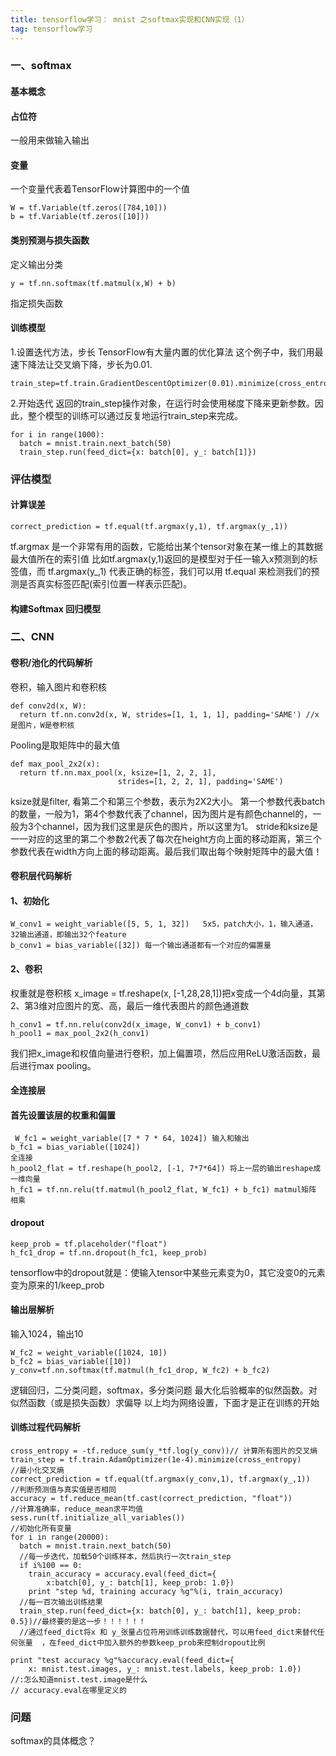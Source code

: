 ```yaml
---
title: tensorflow学习： mnist 之softmax实现和CNN实现（1）
tag: tensorflow学习
---
```

### 一、softmax 
#### **基本概念**
#### **占位符**
一般用来做输入输出
<!-- more -->
#### **变量**
一个变量代表着TensorFlow计算图中的一个值
```
W = tf.Variable(tf.zeros([784,10]))
b = tf.Variable(tf.zeros([10]))
```

#### **类别预测与损失函数**
定义输出分类
```
y = tf.nn.softmax(tf.matmul(x,W) + b)
```
指定损失函数
#### **训练模型**
1.设置迭代方法，步长
TensorFlow有大量内置的优化算法 这个例子中，我们用最速下降法让交叉熵下降，步长为0.01.

```
train_step=tf.train.GradientDescentOptimizer(0.01).minimize(cross_entropy)
```

2.开始迭代
返回的train_step操作对象，在运行时会使用梯度下降来更新参数。因此，整个模型的训练可以通过反复地运行train_step来完成。

```
for i in range(1000):
  batch = mnist.train.next_batch(50)
  train_step.run(feed_dict={x: batch[0], y_: batch[1]})
```

### 评估模型
#### **计算误差**

```
correct_prediction = tf.equal(tf.argmax(y,1), tf.argmax(y_,1))
```

tf.argmax 是一个非常有用的函数，它能给出某个tensor对象在某一维上的其数据最大值所在的索引值
比如tf.argmax(y,1)返回的是模型对于任一输入x预测到的标签值，而 tf.argmax(y_,1) 代表正确的标签，我们可以用 tf.equal 来检测我们的预测是否真实标签匹配(索引位置一样表示匹配)。
####  **构建Softmax 回归模型**
### 二、CNN
####  **卷积/池化的代码解析**
卷积，输入图片和卷积核

```
def conv2d(x, W):
  return tf.nn.conv2d(x, W, strides=[1, 1, 1, 1], padding='SAME') //x是图片，W是卷积核
```

Pooling是取矩阵中的最大值

```
def max_pool_2x2(x):
  return tf.nn.max_pool(x, ksize=[1, 2, 2, 1],
                        strides=[1, 2, 2, 1], padding='SAME')
```

ksize就是filter, 看第二个和第三个参数，表示为2X2大小。
第一个参数代表batch的数量，一般为1，第4个参数代表了channel，因为图片是有颜色channel的，一般为3个channel，因为我们这里是灰色的图片，所以这里为1。
stride和ksize是一一对应的这里的第二个参数2代表了每次在height方向上面的移动距离，第三个参数代表在width方向上面的移动距离。最后我们取出每个映射矩阵中的最大值！
####  **卷积层代码解析**
####  1、初始化

```
W_conv1 = weight_variable([5, 5, 1, 32])   5x5，patch大小，1，输入通道，32输出通道，即输出32个feature
b_conv1 = bias_variable([32]) 每一个输出通道都有一个对应的偏置量

```
#### 2、卷积
权重就是卷积核
x_image = tf.reshape(x, [-1,28,28,1])把x变成一个4d向量，其第2、第3维对应图片的宽、高，最后一维代表图片的颜色通道数

```
h_conv1 = tf.nn.relu(conv2d(x_image, W_conv1) + b_conv1)
h_pool1 = max_pool_2x2(h_conv1) 

```
我们把x_image和权值向量进行卷积，加上偏置项，然后应用ReLU激活函数，最后进行max pooling。
 
#### **全连接层**
#### 首先设置该层的权重和偏置

```
 W_fc1 = weight_variable([7 * 7 * 64, 1024]) 输入和输出
b_fc1 = bias_variable([1024])
全连接
h_pool2_flat = tf.reshape(h_pool2, [-1, 7*7*64]) 将上一层的输出reshape成一维向量
h_fc1 = tf.nn.relu(tf.matmul(h_pool2_flat, W_fc1) + b_fc1) matmul矩阵  相乘

```
#### dropout

```
keep_prob = tf.placeholder("float")
h_fc1_drop = tf.nn.dropout(h_fc1, keep_prob) 

```
tensorflow中的dropout就是：使输入tensor中某些元素变为0，其它没变0的元素变为原来的1/keep_prob

####  **输出层解析**
输入1024，输出10

```
W_fc2 = weight_variable([1024, 10])
b_fc2 = bias_variable([10])
y_conv=tf.nn.softmax(tf.matmul(h_fc1_drop, W_fc2) + b_fc2)

```
逻辑回归，二分类问题，softmax，多分类问题 
最大化后验概率的似然函数。对似然函数（或是损失函数）求偏导
以上均为网络设置，下面才是正在训练的开始
####  **训练过程代码解析**

```
cross_entropy = -tf.reduce_sum(y_*tf.log(y_conv))// 计算所有图片的交叉熵
train_step = tf.train.AdamOptimizer(1e-4).minimize(cross_entropy)
//最小化交叉熵
correct_prediction = tf.equal(tf.argmax(y_conv,1), tf.argmax(y_,1))
//判断预测值与真实值是否相同
accuracy = tf.reduce_mean(tf.cast(correct_prediction, "float"))
//计算准确率，reduce_mean求平均值
sess.run(tf.initialize_all_variables())
//初始化所有变量
for i in range(20000):
  batch = mnist.train.next_batch(50)
  //每一步迭代，加载50个训练样本，然后执行一次train_step
  if i%100 == 0:
    train_accuracy = accuracy.eval(feed_dict={
        x:batch[0], y_: batch[1], keep_prob: 1.0})
    print "step %d, training accuracy %g"%(i, train_accuracy)
  //每一百次输出训练结果
  train_step.run(feed_dict={x: batch[0], y_: batch[1], keep_prob: 0.5})//最终要的是这一步！！！！！！
  //通过feed_dict将x 和 y_张量占位符用训练训练数据替代，可以用feed_dict来替代任何张量  ，在feed_dict中加入额外的参数keep_prob来控制dropout比例

print "test accuracy %g"%accuracy.eval(feed_dict={
    x: mnist.test.images, y_: mnist.test.labels, keep_prob: 1.0})
//:怎么知道mnist.test.image是什么
// accuracy.eval在哪里定义的
```

### 问题
softmax的具体概念？


